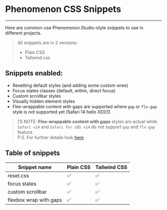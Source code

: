 # Phenomenon CSS Snippets
---

Here are common-use Phenomenon.Studio-style snippets to use in different projects.

> All snippets are in 2 versions:
> - Plain CSS
> - Tailwind.css

## Snippets enabled:
- Resetting default styles (and adding some custom ones)
- Focus states classes (default, within, direct focus)
- Custom scrollbar styles
- Visually hidden element styles
- Flex-wrappable content with gaps are supported where `gap` or `flx-gap` style is not supported yet (Safari 14 hello XD)[1]

> [1] NOTE: **Flex-wrappable content with gaps** styles are actual while `Safari v14` and `Safari for iOS v14` do not support `gap` and `flx-gap` feature.  
> P.S. For further details look [here](https://caniuse.com/?search=flex-gap)

## Table of snippets

| Snippet name | Plain CSS | Tailwind CSS |
|-|-|-|
|reset.css |✅ |✅|
|focus states |✅ |✅|
|custom scrollbar |✅ |✅|
|flexbox wrap with gaps|✅ |✅|